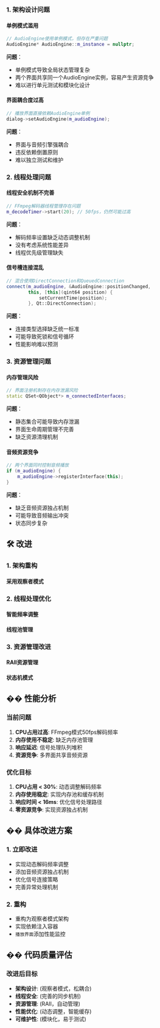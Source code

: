 
### 1. **架构设计问题**

#### **单例模式滥用**
```cpp
// AudioEngine使用单例模式，但存在严重问题
AudioEngine* AudioEngine::m_instance = nullptr;
```
**问题**：
- 单例模式导致全局状态管理复杂
- 两个界面共享同一个AudioEngine实例，容易产生资源竞争
- 难以进行单元测试和模块化设计

#### **界面耦合度过高**
```cpp
// 播放界面直接依赖AudioEngine单例
dialog->setAudioEngine(m_audioEngine);
```
**问题**：
- 界面与音频引擎强耦合
- 违反依赖倒置原则
- 难以独立测试和维护

### 2. **线程处理问题**

#### **线程安全机制不完善**
```cpp
// FFmpeg解码器线程管理存在问题
m_decodeTimer->start(20); // 50fps，仍然可能过高
```
**问题**：
- 解码频率设置缺乏动态调整机制
- 没有考虑系统性能差异
- 线程优先级管理缺失

#### **信号槽连接混乱**
```cpp
// 混合使用DirectConnection和QueuedConnection
connect(m_audioEngine, &AudioEngine::positionChanged, 
        this, [this](qint64 position) {
            setCurrentTime(position);
        }, Qt::DirectConnection);
```
**问题**：
- 连接类型选择缺乏统一标准
- 可能导致死锁和信号循环
- 性能影响难以预测

### 3. **资源管理问题**

#### **内存管理风险**
```cpp
// 界面注册机制存在内存泄漏风险
static QSet<QObject*> m_connectedInterfaces;
```
**问题**：
- 静态集合可能导致内存泄漏
- 界面生命周期管理不完善
- 缺乏资源清理机制

#### **音频资源竞争**
```cpp
// 两个界面同时控制音频播放
if (m_audioEngine) {
    m_audioEngine->registerInterface(this);
}
```
**问题**：
- 缺乏音频资源独占机制
- 可能导致音频输出冲突
- 状态同步复杂

## 🛠️ **改进**

### 1. **架构重构**
#### **采用观察者模式**

### 2. **线程处理优化**
#### **智能频率调整**
#### **线程池管理**

### 3. **资源管理改进**
#### **RAII资源管理**
#### **状态机模式**


## �� **性能分析**

### **当前问题**
1. **CPU占用过高**: FFmpeg模式50fps解码频率
2. **内存使用不稳定**: 缺乏内存池管理
3. **响应延迟**: 信号处理队列堆积
4. **资源竞争**: 多界面共享音频资源

### **优化目标**
1. **CPU占用 < 30%**: 动态调整解码频率
2. **内存使用稳定**: 实现内存池和缓存机制
3. **响应时间 < 16ms**: 优化信号处理路径
4. **零资源竞争**: 实现资源独占机制

## �� **具体改进方案**

### 1. **立即改进**
- 实现动态解码频率调整
- 添加音频资源独占机制
- 优化信号连接策略
- 完善异常处理机制

### 2. **重构**
- 重构为观察者模式架构
- 实现依赖注入容器
- `播放界面`添加性能监控

## �� **代码质量评估**

### **改进后目标**
- **架构设计**: (观察者模式，松耦合)
- **线程安全**: (完善的同步机制)
- **资源管理**: (RAII，自动管理)
- **性能优化**: (动态调整，智能缓存)
- **可维护性**: (模块化，易于测试)
